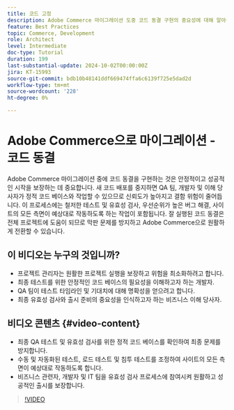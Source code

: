```yaml
---
title: 코드 고정
description: Adobe Commerce 마이그레이션 도중 코드 동결 구현의 중요성에 대해 알아봅니다. QA, 테스트 및 유효성 검사에 대한 우수 사례를 따라 안정성, 신뢰도 및 성공적인 시작을 보장합니다.
feature: Best Practices
topic: Commerce, Development
role: Architect
level: Intermediate
doc-type: Tutorial
duration: 199
last-substantial-update: 2024-10-02T00:00:00Z
jira: KT-15993
source-git-commit: bdb10b48141ddf669474ffa6c6139f725e5dad2d
workflow-type: tm+mt
source-wordcount: '228'
ht-degree: 0%

---
```



# Adobe Commerce으로 마이그레이션 - 코드 동결

Adobe Commerce 마이그레이션 중에 코드 동결을 구현하는 것은 안정적이고 성공적인 시작을 보장하는 데 중요합니다. 새 코드 배포를 중지하면 QA 팀, 개발자 및 이해 당사자가 정적 코드 베이스와 작업할 수 있으므로 신뢰도가 높아지고 결함 위험이 줄어듭니다. 이 프로세스에는 철저한 테스트 및 유효성 검사, 우선순위가 높은 버그 해결, 사이트의 모든 측면이 예상대로 작동하도록 하는 작업이 포함됩니다. 잘 실행된 코드 동결은 전체 프로젝트에 도움이 되므로 막판 문제를 방지하고 Adobe Commerce으로 원활하게 전환할 수 있습니다.


## 이 비디오는 누구의 것입니까?

* 프로젝트 관리자는 원활한 프로젝트 실행을 보장하고 위험을 최소화하려고 합니다.
* 최종 테스트를 위한 안정적인 코드 베이스의 필요성을 이해하고자 하는 개발자.
* QA 팀이 테스트 타임라인 및 기대치에 대해 명확성을 얻으려고 합니다.
* 최종 유효성 검사와 출시 준비의 중요성을 인식하고자 하는 비즈니스 이해 당사자.

## 비디오 콘텐츠 {#video-content}

* 최종 QA 테스트 및 유효성 검사를 위한 정적 코드 베이스를 확인하여 최종 문제를 방지합니다.
* 수동 및 자동화된 테스트, 로드 테스트 및 침투 테스트를 조정하여 사이트의 모든 측면이 예상대로 작동하도록 합니다.
* 비즈니스 관련자, 개발자 및 IT 팀을 유효성 검사 프로세스에 참여시켜 원활하고 성공적인 출시를 보장합니다.

>[!VIDEO](https://video.tv.adobe.com/v/3432965/?learn=on)
